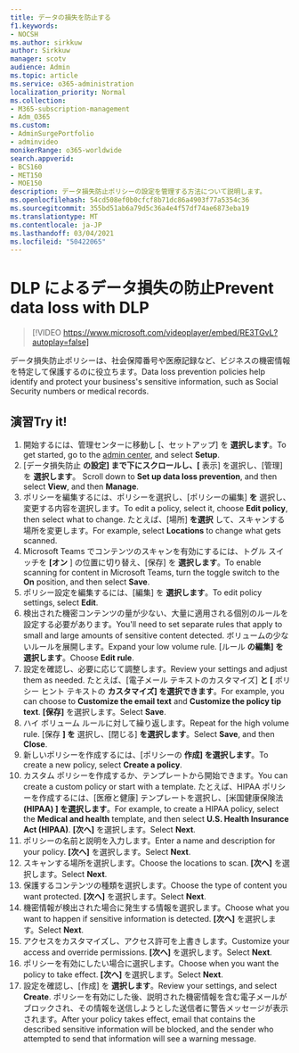 ```yaml
---
title: データの損失を防止する
f1.keywords:
- NOCSH
ms.author: sirkkuw
author: Sirkkuw
manager: scotv
audience: Admin
ms.topic: article
ms.service: o365-administration
localization_priority: Normal
ms.collection:
- M365-subscription-management
- Adm_O365
ms.custom:
- AdminSurgePortfolio
- adminvideo
monikerRange: o365-worldwide
search.appverid:
- BCS160
- MET150
- MOE150
description: データ損失防止ポリシーの設定を管理する方法について説明します。
ms.openlocfilehash: 54cd508ef0b0cfcf8b71dc86a4903f77a5354c36
ms.sourcegitcommit: 355bd51ab6a79d5c36a4e4f57df74ae6873eba19
ms.translationtype: MT
ms.contentlocale: ja-JP
ms.lasthandoff: 03/04/2021
ms.locfileid: "50422065"
---
```

# <a name="prevent-data-loss-with-dlp"></a><span data-ttu-id="71a03-103">DLP によるデータ損失の防止</span><span class="sxs-lookup"><span data-stu-id="71a03-103">Prevent data loss with DLP</span></span>

> [!VIDEO https://www.microsoft.com/videoplayer/embed/RE3TGvL?autoplay=false]

<span data-ttu-id="71a03-104">データ損失防止ポリシーは、社会保障番号や医療記録など、ビジネスの機密情報を特定して保護するのに役立ちます。</span><span class="sxs-lookup"><span data-stu-id="71a03-104">Data loss prevention policies help identify and protect your business's sensitive information, such as Social Security numbers or medical records.</span></span> 

## <a name="try-it"></a><span data-ttu-id="71a03-105">演習</span><span class="sxs-lookup"><span data-stu-id="71a03-105">Try it!</span></span>

1. <span data-ttu-id="71a03-106">開始するには、管理センターに移動し [、[](https://admin.microsoft.com)セットアップ] を **選択します**。</span><span class="sxs-lookup"><span data-stu-id="71a03-106">To get started, go to the [admin center](https://admin.microsoft.com), and select **Setup**.</span></span>
1. <span data-ttu-id="71a03-107">[データ損失防止 **の設定] まで下にスクロールし、[** 表示] を選択し、[管理] を **選択します**。 </span><span class="sxs-lookup"><span data-stu-id="71a03-107">Scroll down to **Set up data loss prevention**, and then select **View**, and then **Manage**.</span></span>
1. <span data-ttu-id="71a03-108">ポリシーを編集するには、ポリシーを選択し、[ポリシーの編集] **を** 選択し、変更する内容を選択します。</span><span class="sxs-lookup"><span data-stu-id="71a03-108">To edit a policy, select it, choose **Edit policy**, then select what to change.</span></span> <span data-ttu-id="71a03-109">たとえば、[場所] **を選択** して、スキャンする場所を変更します。</span><span class="sxs-lookup"><span data-stu-id="71a03-109">For example, select **Locations** to change what gets scanned.</span></span>
1. <span data-ttu-id="71a03-110">Microsoft Teams でコンテンツのスキャンを有効にするには、トグル スイッチを **[オン** ] の位置に切り替え、[保存] を **選択します**。</span><span class="sxs-lookup"><span data-stu-id="71a03-110">To enable scanning for content in Microsoft Teams, turn the toggle switch to the **On** position, and then select **Save**.</span></span>
1. <span data-ttu-id="71a03-111">ポリシー設定を編集するには、[編集] を **選択します**。</span><span class="sxs-lookup"><span data-stu-id="71a03-111">To edit policy settings, select **Edit**.</span></span>
1. <span data-ttu-id="71a03-112">検出された機密コンテンツの量が少ない、大量に適用される個別のルールを設定する必要があります。</span><span class="sxs-lookup"><span data-stu-id="71a03-112">You'll need to set separate rules that apply to small and large amounts of sensitive content detected.</span></span> <span data-ttu-id="71a03-113">ボリュームの少ないルールを展開します。</span><span class="sxs-lookup"><span data-stu-id="71a03-113">Expand your low volume rule.</span></span> <span data-ttu-id="71a03-114">[ルール **の編集] を選択します**。</span><span class="sxs-lookup"><span data-stu-id="71a03-114">Choose **Edit rule**.</span></span>
1. <span data-ttu-id="71a03-115">設定を確認し、必要に応じて調整します。</span><span class="sxs-lookup"><span data-stu-id="71a03-115">Review your settings and adjust them as needed.</span></span> <span data-ttu-id="71a03-116">たとえば、[電子メール テキストのカスタマイズ] **と [** ポリシー ヒント テキストの **カスタマイズ] を選択できます**。</span><span class="sxs-lookup"><span data-stu-id="71a03-116">For example, you can choose to **Customize the email text** and **Customize the policy tip text**.</span></span> <span data-ttu-id="71a03-117">**[保存]** を選択します。</span><span class="sxs-lookup"><span data-stu-id="71a03-117">Select **Save**.</span></span>
1. <span data-ttu-id="71a03-118">ハイ ボリューム ルールに対して繰り返します。</span><span class="sxs-lookup"><span data-stu-id="71a03-118">Repeat for the high volume rule.</span></span> <span data-ttu-id="71a03-119">[保存 **] を** 選択し、[閉じる] **を選択します**。</span><span class="sxs-lookup"><span data-stu-id="71a03-119">Select **Save**, and then **Close**.</span></span>
1. <span data-ttu-id="71a03-120">新しいポリシーを作成するには、[ポリシーの **作成] を選択します**。</span><span class="sxs-lookup"><span data-stu-id="71a03-120">To create a new policy, select **Create a policy**.</span></span>
1. <span data-ttu-id="71a03-121">カスタム ポリシーを作成するか、テンプレートから開始できます。</span><span class="sxs-lookup"><span data-stu-id="71a03-121">You can create a custom policy or start with a template.</span></span> <span data-ttu-id="71a03-122">たとえば、HIPAA ポリシーを作成するには、[医療と健康] テンプレートを選択し、[米国健康保険法 **(HIPAA) ] を選択します**。</span><span class="sxs-lookup"><span data-stu-id="71a03-122">For example, to create a HIPAA policy, select the **Medical and health** template, and then select **U.S. Health Insurance Act (HIPAA)**.</span></span> <span data-ttu-id="71a03-123">**[次へ]** を選択します。</span><span class="sxs-lookup"><span data-stu-id="71a03-123">Select **Next**.</span></span>
1. <span data-ttu-id="71a03-124">ポリシーの名前と説明を入力します。</span><span class="sxs-lookup"><span data-stu-id="71a03-124">Enter a name and description for your policy.</span></span> <span data-ttu-id="71a03-125">**[次へ]** を選択します。</span><span class="sxs-lookup"><span data-stu-id="71a03-125">Select **Next**.</span></span>
1. <span data-ttu-id="71a03-126">スキャンする場所を選択します。</span><span class="sxs-lookup"><span data-stu-id="71a03-126">Choose the locations to scan.</span></span> <span data-ttu-id="71a03-127">**[次へ]** を選択します。</span><span class="sxs-lookup"><span data-stu-id="71a03-127">Select **Next**.</span></span>
1. <span data-ttu-id="71a03-128">保護するコンテンツの種類を選択します。</span><span class="sxs-lookup"><span data-stu-id="71a03-128">Choose the type of content you want protected.</span></span> <span data-ttu-id="71a03-129">**[次へ]** を選択します。</span><span class="sxs-lookup"><span data-stu-id="71a03-129">Select **Next**.</span></span>
1. <span data-ttu-id="71a03-130">機密情報が検出された場合に発生する情報を選択します。</span><span class="sxs-lookup"><span data-stu-id="71a03-130">Choose what you want to happen if sensitive information is detected.</span></span> <span data-ttu-id="71a03-131">**[次へ]** を選択します。</span><span class="sxs-lookup"><span data-stu-id="71a03-131">Select **Next**.</span></span>
1. <span data-ttu-id="71a03-132">アクセスをカスタマイズし、アクセス許可を上書きします。</span><span class="sxs-lookup"><span data-stu-id="71a03-132">Customize your access and override permissions.</span></span> <span data-ttu-id="71a03-133">**[次へ]** を選択します。</span><span class="sxs-lookup"><span data-stu-id="71a03-133">Select **Next**.</span></span>
1. <span data-ttu-id="71a03-134">ポリシーを有効にしたい場合に選択します。</span><span class="sxs-lookup"><span data-stu-id="71a03-134">Choose when you want the policy to take effect.</span></span> <span data-ttu-id="71a03-135">**[次へ]** を選択します。</span><span class="sxs-lookup"><span data-stu-id="71a03-135">Select **Next**.</span></span>
1. <span data-ttu-id="71a03-136">設定を確認し、[作成] を **選択します**。</span><span class="sxs-lookup"><span data-stu-id="71a03-136">Review your settings, and select **Create**.</span></span> <span data-ttu-id="71a03-137">ポリシーを有効にした後、説明された機密情報を含む電子メールがブロックされ、その情報を送信しようとした送信者に警告メッセージが表示されます。</span><span class="sxs-lookup"><span data-stu-id="71a03-137">After your policy takes effect, email that contains the described sensitive information will be blocked, and the sender who attempted to send that information will see a warning message.</span></span>